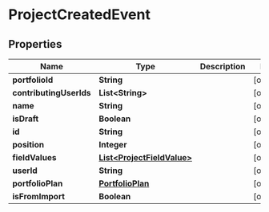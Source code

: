 
# ProjectCreatedEvent

## Properties
Name | Type | Description | Notes
------------ | ------------- | ------------- | -------------
**portfolioId** | **String** |  |  [optional]
**contributingUserIds** | **List&lt;String&gt;** |  |  [optional]
**name** | **String** |  |  [optional]
**isDraft** | **Boolean** |  |  [optional]
**id** | **String** |  |  [optional]
**position** | **Integer** |  |  [optional]
**fieldValues** | [**List&lt;ProjectFieldValue&gt;**](ProjectFieldValue.md) |  |  [optional]
**userId** | **String** |  |  [optional]
**portfolioPlan** | [**PortfolioPlan**](PortfolioPlan.md) |  |  [optional]
**isFromImport** | **Boolean** |  |  [optional]



